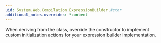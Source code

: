 ```yaml
---
uid: System.Web.Compilation.ExpressionBuilder.#ctor
additional_notes.overrides: *content
---
```


<p>When deriving from the <xref href="System.Web.Compilation.ExpressionBuilder"></xref> class, override the <xref href="System.Web.Compilation.ExpressionBuilder.#ctor"></xref> constructor to implement custom initialization actions for your expression builder implementation.</p>


